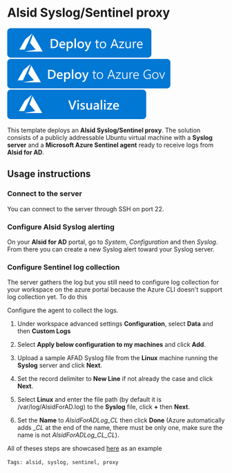 # Alsid Syslog/Sentinel proxy

[![Deploy To Azure](https://raw.githubusercontent.com/Azure/azure-quickstart-templates/master/1-CONTRIBUTION-GUIDE/images/deploytoazure.svg?sanitize=true)](https://portal.azure.com/#create/Microsoft.Template/uri/https%3A%2F%2Fraw.githubusercontent.com%2FAzure%2Fazure-quickstart-templates%2Fmaster%2Falsid-syslog-proxy%2Fazuredeploy.json)
[![Deploy To Azure US Gov](https://raw.githubusercontent.com/Azure/azure-quickstart-templates/master/1-CONTRIBUTION-GUIDE/images/deploytoazuregov.svg?sanitize=true)](https://portal.azure.us/#create/Microsoft.Template/uri/https%3A%2F%2Fraw.githubusercontent.com%2FAzure%2Fazure-quickstart-templates%2Fmaster%2Falsid-syslog-proxy%2Fazuredeploy.json)
[![Visualize](https://raw.githubusercontent.com/Azure/azure-quickstart-templates/master/1-CONTRIBUTION-GUIDE/images/visualizebutton.svg?sanitize=true)](http://armviz.io/#/?load=https%3A%2F%2Fraw.githubusercontent.com%2FAzure%2Fazure-quickstart-templates%2Fmaster%2Falsid-syslog-proxy%2Fazuredeploy.json)

This template deploys an **Alsid Syslog/Sentinel proxy**. The solution consists of a publicly addressable Ubuntu virtual machine with a **Syslog server** and a **Microsoft Azure Sentinel agent** ready to receive logs from **Alsid for AD**.

## Usage instructions

### Connect to the server
You can connect to the server through SSH on port 22.

### Configure Alsid Syslog alerting
On your **Alsid for AD** portal, go to *System*, *Configuration* and then *Syslog*.
From there you can create a new Syslog alert toward your Syslog server.

### Configure Sentinel log collection
The server gathers the log but you still need to configure log collection for your workspace on the azure portal because the Azure CLI doesn't support log collection yet.
To do this

Configure the agent to collect the logs.

1.  Under workspace advanced settings **Configuration**, select **Data** and then **Custom Logs**

2.  Select **Apply below configuration to my machines** and click **Add**.

4. Upload a sample AFAD Syslog file from the **Linux** machine running the **Syslog** server and click **Next**.

5. Set the record delimiter to **New Line** if not already the case and click **Next**.

6. Select **Linux** and enter the file path (by default it is /var/log/AlsidForAD.log) to the **Syslog** file, click **+** then **Next**.

7. Set the **Name** to *AlsidForADLog_CL* then click **Done** (Azure automatically adds *_CL* at the end of the name, there must be only one, make sure the name is not *AlsidForADLog_CL_CL*).

All of theses steps are showcased [here](https://www.youtube.com/watch?v=JwV1uZSyXM4&feature=youtu.be) as an example

`Tags: alsid, syslog, sentinel, proxy`
